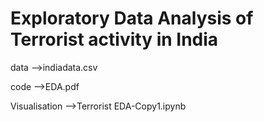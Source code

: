 # Exploratory Data Analysis of Terrorist activity in India

data -->indiadata.csv

code -->EDA.pdf

Visualisation -->Terrorist EDA-Copy1.ipynb
